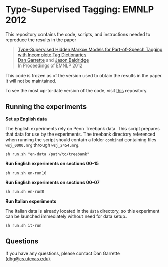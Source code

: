 [Dan Garrette]: http://cs.utexas.edu/~dhg
[Jason Baldridge]: http://www.jasonbaldridge.com


Type-Supervised Tagging: EMNLP 2012
===================================

This repository contains the code, scripts, and instructions needed to reproduce the results in the paper

  > [Type-Supervised Hidden Markov Models for Part-of-Speech Tagging with Incomplete Tag Dictionaries](http://www.cs.utexas.edu/users/dhg/papers/garrette_baldridge_emnlp2012.pdf)  
  > [Dan Garrette] and [Jason Baldridge]  
  > In Proceedings of EMNLP 2012

This code is frozen as of the version used to obtain the results in the paper. It will not be maintained. 

To see the most up-to-date version of the code, visit [this](https://github.com/dhgarrette/low-resource-pos-tagging-2014) repository.

Running the experiments
-------

**Set up English data**

The English experiments rely on Penn Treebank data. This script prepares that data for use by the experiments.  The treebank directory referenced when running the script should contain a folder `combined` containing files `wsj_0000.mrg` through `wsj_2454.mrg`.

    sh run.sh "en-data /path/to/treebank"
    
**Run English experiments on sections 00-15**

    sh run.sh en-run16

**Run English experiments on sections 00-07**

    sh run.sh en-run8

**Run Italian experiments**

The Italian data is already located in the `data` directory, so this 
experiment can be launched immediately without need for data setup. 

    sh run.sh it-run
    

Questions
------
    
If you have any questions, please contact Dan Garrette (dhg@cs.utexas.edu).

